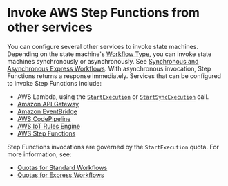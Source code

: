 # Invoke AWS Step Functions from other services<a name="concepts-invoke-sfn"></a>

You can configure several other services to invoke state machines\. Depending on the state machine's [Workflow Type](concepts-standard-vs-express.md), you can invoke state machines synchronously or asynchronously\. See [Synchronous and Asynchronous Express Workflows](concepts-express-synchronous.md)\. With asynchronous invocation, Step Functions returns a response immediately\. Services that can be configured to invoke Step Functions include:
+  AWS Lambda, using the [`StartExecution`](https://docs.aws.amazon.com/step-functions/latest/apireference/API_StartExecution.html) or [`StartSyncExecution`](https://docs.aws.amazon.com/step-functions/latest/apireference/API_StartSyncExecution.html) call\. 
+  [Amazon API Gateway](https://docs.aws.amazon.com/step-functions/latest/dg/tutorial-api-gateway.html) 
+  [Amazon EventBridge](https://docs.aws.amazon.com/eventbridge/latest/userguide/create-eventbridge-rule.html) 
+ [AWS CodePipeline](https://docs.aws.amazon.com/codepipeline/latest/userguide/action-reference-StepFunctions.html) 
+  [AWS IoT Rules Engine](https://docs.aws.amazon.com/iot/latest/developerguide/iot-rule-actions.html) 
+  [AWS Step Functions](https://docs.aws.amazon.com/step-functions/latest/dg/connect-stepfunctions.html) 

Step Functions invocations are governed by the `StartExecution` quota\. For more information, see:
+ [Quotas for Standard Workflows](limits.md)
+ [Quotas for Express Workflows](express-limits.md)
